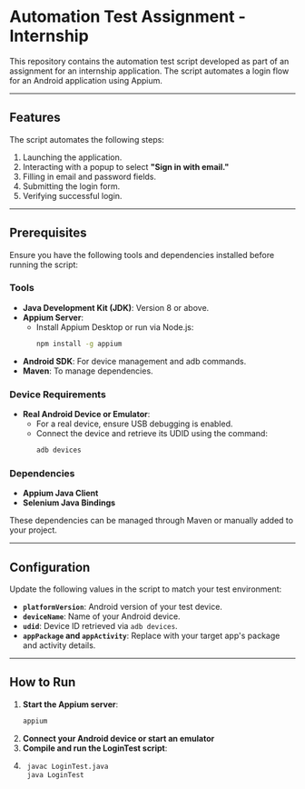 # Automation Test Assignment - Internship

This repository contains the automation test script developed as part of an assignment for an internship application. The script automates a login flow for an Android application using Appium.

---

## Features
The script automates the following steps:
1. Launching the application.
2. Interacting with a popup to select **"Sign in with email."**
3. Filling in email and password fields.
4. Submitting the login form.
5. Verifying successful login.

---

## Prerequisites
Ensure you have the following tools and dependencies installed before running the script:

### Tools
- **Java Development Kit (JDK)**: Version 8 or above.
- **Appium Server**:
    - Install Appium Desktop or run via Node.js:
      ```bash
      npm install -g appium
      ```
- **Android SDK**: For device management and adb commands.
- **Maven**: To manage dependencies.

### Device Requirements
- **Real Android Device or Emulator**:
    - For a real device, ensure USB debugging is enabled.
    - Connect the device and retrieve its UDID using the command:
      ```bash
      adb devices
      ```

### Dependencies
- **Appium Java Client**
- **Selenium Java Bindings**

These dependencies can be managed through Maven or manually added to your project.

---

## Configuration
Update the following values in the script to match your test environment:
- **`platformVersion`**: Android version of your test device.
- **`deviceName`**: Name of your Android device.
- **`udid`**: Device ID retrieved via `adb devices`.
- **`appPackage` and `appActivity`**: Replace with your target app's package and activity details.

---
## How to Run

1. **Start the Appium server**:
   ```bash
   appium
2. **Connect your Android device or start an emulator**
3. **Compile and run the LoginTest script**:
4. ```bash
    javac LoginTest.java
    java LoginTest